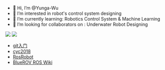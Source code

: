 - 👋 Hi, I’m @Yunga-Wu
- 👀 I’m interested in robot's control system designing
- 🌱 I’m currently learning: Robotics Control System & Machine Learning
- 💞️ I’m looking for collaborators on : Underwater Robot Designing

![](https://img.shields.io/badge/%E6%95%88%E7%8E%87%E5%B7%A5%E5%85%B7-VS%20Code-blue)
![](https://img.shields.io/badge/-STM32-yellow)

- [git入门](https://backlog.com/git-tutorial/cn/)
- [cyc2018](http://www.cyc2018.xyz/)
- [RosRobot](http://huanyu-robot.uicp.hk/)
- [BlueROV ROS Wiki](http://wiki.ros.org/Robots/BlueROV)



<!---
Yunga-Wu/Yunga-Wu is a ✨ special ✨ repository because its `README.md` (this file) appears on your GitHub profile.
You can click the Preview link to take a look at your changes.
--->
